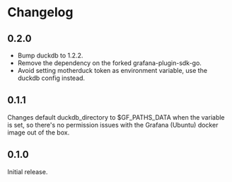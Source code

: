# Changelog

## 0.2.0

- Bump duckdb to 1.2.2.
- Remove the dependency on the forked grafana-plugin-sdk-go.
- Avoid setting motherduck token as environment variable, use the duckdb config instead. 

## 0.1.1 
Changes default duckdb_directory to $GF_PATHS_DATA when the variable is set, so there's no permission issues with the Grafana (Ubuntu) docker image out of the box. 


## 0.1.0 

Initial release.
